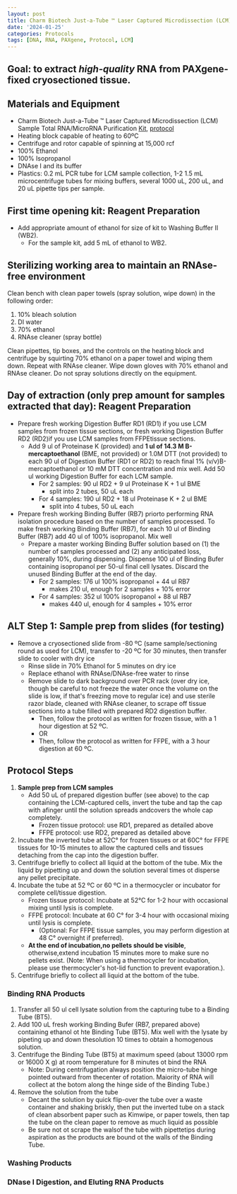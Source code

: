 ```yaml
---
layout: post
title: Charm Biotech Just-a-Tube ™ Laser Captured Microdissection (LCM) Sample Total RNA/MicroRNA Purification Kit
date: '2024-01-25'
categories: Protocols
tags: [DNA, RNA, PAXgene, Protocol, LCM]
---
```


## Goal: to extract *high-quality* RNA from PAXgene-fixed cryosectioned tissue.

## Materials and Equipment

- Charm Biotech Just-a-Tube ™ Laser Captured Microdissection (LCM) Sample Total RNA/MicroRNA Purification [Kit](https://www.charmbiotech.com/lcm-rna.htm), [protocol](https://github.com/zdellaert/ZD_Putnam_Lab_Notebook/blob/c90a9f5225f541e20b15b3125f474c77712cd64b/protocols/Charm_Biotech_LCM_RNA_Kit.pdf)
- Heating block capable of heating to 60ºC
- Centrifuge and rotor capable of spinning at 15,000 rcf
- 100% Ethanol
- 100% Isopropanol
- DNAse I and its buffer
- Plastics: 0.2 mL PCR tube for LCM sample collection, 1-2 1.5 mL microcentrifuge tubes for mixing buffers, several 1000 uL, 200 uL, and 20 uL pipette tips per sample.

## First time opening kit: Reagent Preparation

- Add appropriate amount of ethanol for size of kit to Washing Buffer II (WB2).
  - For the sample kit, add 5 mL of ethanol to WB2.

## Sterilizing working area to maintain an RNAse-free environment

Clean bench with clean paper towels (spray solution, wipe down) in the following order:

  1. 10% bleach solution  
  2. DI water  
  3. 70% ethanol
  4. RNAse cleaner (spray bottle)

Clean pipettes, tip boxes, and the controls on the heating block and centrifuge by squirting 70% ethanol on a paper towel and wiping them down. Repeat with RNAse cleaner. Wipe down gloves with 70% ethanol and RNAse cleaner. Do not spray solutions directly on the equipment.

## Day of extraction (only prep amount for samples extracted that day): Reagent Preparation

- Prepare fresh working Digestion Buffer RD1 (RD1) if you use LCM samples from frozen tissue sections, or fresh working Digestion Buffer RD2 (RD2)if you use LCM samples from FFPEtissue sections.
  - Add 9 ul of Proteinase K (provided) and **1 ul of 14.3 M B-mercaptoethanol** (BME, not provided) or 1.0M DTT (not provided) to each 90 ul of Digestion Buffer (RD1 or RD2) to reach final 1% (v/v)B-mercaptoethanol or 10 mM DTT concentration and mix well. Add 50 ul working Digestion Buffer for each LCM sample.
    - For 2 samples: 90 ul RD2 + 9 ul Proteinase K + 1 ul BME
      - split into 2 tubes, 50 uL each
    - For 4 samples: 190 ul RD2 + 18 ul Proteinase K + 2 ul BME
      - split into 4 tubes, 50 uL each
- Prepare fresh working Binding Buffer (RB7) priorto performing RNA isolation procedure based on the number of samples processed. To make fresh working Binding Buffer (RB7), for each 10 ul of Binding Buffer (RB7) add 40 ul of 100% isopropanol. Mix well
  - Prepare a master working Binding Buffer solution based on (1) the number of samples processed and (2) any anticipated loss, generally 10%, during dispensing. Dispense 100 ul of Binding Bufer containing isopropanol per 50-ul final cell lysates. Discard the unused Binding Buffer at the end of the day.
    - For 2 samples: 176 ul 100% isopropanol + 44 ul RB7
      - makes 210 ul, enough for 2 samples + 10% error
    - For 4 samples: 352 ul 100% isopropanol + 88 ul RB7
      - makes 440 ul, enough for 4 samples + 10% error

## ALT Step 1: Sample prep from slides (for testing)

- Remove a cryosectioned slide from -80 ºC (same sample/sectioning round as used for LCM), transfer to -20 ºC for 30 minutes, then transfer slide to cooler with dry ice
    - Rinse slide in 70% Ethanol for 5 minutes on dry ice
    - Replace ethanol with RNAse/DNAse-free water to rinse
    - Remove slide to dark background over PCR rack (over dry ice, though be careful to not freeze the water once the volume on the slide is low, if that's freezing move to regular ice) and use sterile razor blade, cleaned with RNAse cleaner, to scrape off tissue sections into a tube filled with prepared RD2 digestion buffer.
      - Then, follow the protocol as written for frozen tissue, with a 1 hour digestion at 52 ºC.
      - OR
      - Then, follow the protocol as written for FFPE, with a 3 hour digestion at 60 ºC.

## Protocol Steps

1. **Sample prep from LCM samples**
   - Add 50 uL of prepared digestion buffer (see above) to the cap containing the LCM-captured cells, invert the tube and tap the cap with afinger until the solution spreads andcovers the whole cap completely.
     - Frozen tissue protocol: use RD1, prepared as detailed above
     - FFPE protocol: use RD2, prepared as detailed above
2. Incubate the inverted tube at 52C° for frozen tissues or at 60C° for FFPE tissues for 10-15 minutes to allow the captured cells and tissues detaching from the cap into the digestion buffer.
3. Centrifuge briefly to collect all liquid at the bottom of the tube. Mix the liquid by pipetting up and down the solution several times ot disperse any pellet precipitate.
4. Incubate the tube at 52 ºC or 60 ºC in a thermocycler or incubator for complete cell/tissue digestion.
   - Frozen tissue protocol: Incubate at 52°C for 1-2 hour with occasional mixing until lysis is complete.
   - FFPE protocol: Incubate at 60 C° for 3-4 hour with occasional mixing until lysis is complete.
     - (Optional: For FFPE tissue samples, you may perform digestion at 48 C° overnight if preferred).
   - **At the end of incubation,no pellets should be visible**, otherwise,extend incubation 15 minutes more to make sure no pellets exist. (Note: When using a thermocycler for incubation, please use thermocycler's hot-lid function to prevent evaporation.).
5. Centrifuge briefly to collect all liquid at the bottom of the tube.

### Binding RNA Products

1. Transfer all 50 ul cell lysate solution from the capturing tube to a Binding Tube (BT5).
2. Add 100 uL fresh working Binding Bufer (RB7, prepared above) containing ethanol ot hte Binding Tube (BT5). Mix well with the lysate by pipeting up and down thesolution 10 times to obtain a homogenous solution.
3. Centrifuge the Binding Tube (BT5) at maximum speed (about 13000 rpm or 16000 X g) at room temperature for 8 minutes ot bind the RNA
    - Note: During centrifugation always position the micro-tube hinge pointed outward from thecenter of rotation. Maiority of RNA will collect at the botom along the hinge side of the Binding Tube.)
4. Remove the solution from the tube
   - Decant the solution by quick flip-over the tube over a waste container and shaking briskly, then put the inverted tube on a stack of clean absorbent paper such as Kimwipe, or paper towels, then tap the tube on the clean paper to remove as much liquid as possible
   - Be sure not ot scrape the walsof the tube with pipettetips during aspiration as the products are bound ot the walls of the Binding Tube.

### Washing Products

### DNase I Digestion, and Eluting RNA Products